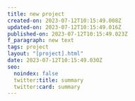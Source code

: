 ```yaml
---
title: new project
created-on: 2023-07-12T10:15:49.008Z
updated-on: 2023-07-12T10:15:49.016Z
published-on: 2023-07-12T10:15:49.023Z
f_paragraph: new text
tags: project
layout: "[project].html"
date: 2023-07-12T10:15:49.030Z
seo:
  noindex: false
  twitter:title: summary
  twitter:card: summary
---
```

